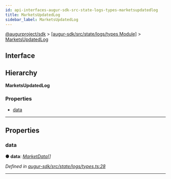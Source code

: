 ```yaml
---
id: api-interfaces-augur-sdk-src-state-logs-types-marketsupdatedlog
title: MarketsUpdatedLog
sidebar_label: MarketsUpdatedLog
---
```


[@augurproject/sdk](api-readme.md) > [[augur-sdk/src/state/logs/types Module]](api-modules-augur-sdk-src-state-logs-types-module.md) > [MarketsUpdatedLog](api-interfaces-augur-sdk-src-state-logs-types-marketsupdatedlog.md)

## Interface

## Hierarchy

**MarketsUpdatedLog**

### Properties

* [data](api-interfaces-augur-sdk-src-state-logs-types-marketsupdatedlog.md#data)

---

## Properties

<a id="data"></a>

###  data

**● data**: *[MarketData](api-interfaces-augur-sdk-src-state-logs-types-marketdata.md)[]*

*Defined in [augur-sdk/src/state/logs/types.ts:28](https://github.com/AugurProject/augur/blob/0787bf1a23/packages/augur-sdk/src/state/logs/types.ts#L28)*

___

